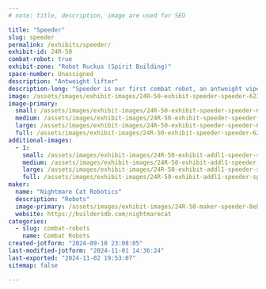 ```yaml
---
# note: title, description, image are used for SEO

title: "Speeder"
slug: speeder
permalink: /exhibits/speeder/
exhibit-id: 24R-50
combat-robot: true
exhibit-zone: "Robot Ruckus (Spirit Building)"
space-number: Unassigned
description: "Antweight lifter"
description-long: "Speeder is our first combat robot, an antweight viper lifter kit bot. After a year of learning, it may get a new chassis design for ruckus. - Update 11/1: happened, upgrades!"
image: /assets/images/exhibit-images/24R-50-exhibit-speeder-speeder-6234-large.jpg
image-primary: 
  small: /assets/images/exhibit-images/24R-50-exhibit-speeder-speeder-6234-small.jpg
  medium: /assets/images/exhibit-images/24R-50-exhibit-speeder-speeder-6234-medium.jpg
  large: /assets/images/exhibit-images/24R-50-exhibit-speeder-speeder-6234-large.jpg
  full: /assets/images/exhibit-images/24R-50-exhibit-speeder-speeder-6234-full.jpg
additional-images: 
  - 1:
    small: /assets/images/exhibit-images/24R-50-exhibit-addl1-speeder-speeder-old-small.jpg
    medium: /assets/images/exhibit-images/24R-50-exhibit-addl1-speeder-speeder-old-medium.jpg
    large: /assets/images/exhibit-images/24R-50-exhibit-addl1-speeder-speeder-old-large.jpg
    full: /assets/images/exhibit-images/24R-50-exhibit-addl1-speeder-speeder-old-full.jpg
maker: 
  name: "Nightmare Cat Robotics"
  description: "Robots"
  image-primary: /assets/images/exhibit-images/24R-50-maker-speeder-8eb79197-651b-4bac-9ffe-ac049fbc82ff-medium.png
  website: https://buildersdb.com/nightmarecat
categories: 
  - slug: combat-robots
    name: Combat Robots
created-jotform: "2024-09-10 23:08:05"
last-modified-jotform: "2024-11-01 14:36:24"
last-exported: "2024-11-02 19:53:07"
sitemap: false

---
```

